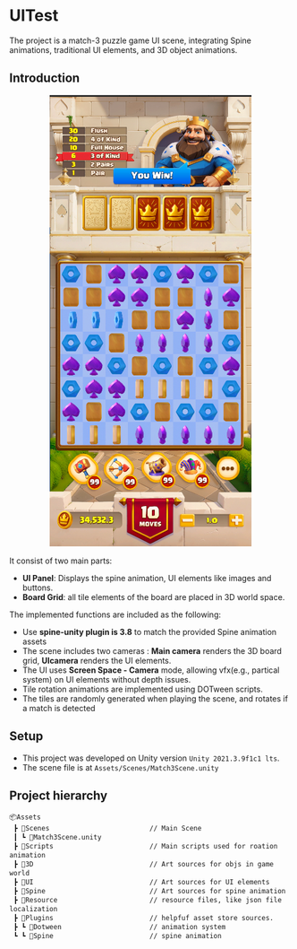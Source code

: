 # UITest
The project is a match-3 puzzle game UI scene, integrating Spine animations, traditional UI elements, and 3D object animations. 

## Introduction
<p align="center">
    <img src="pics/flow.png" height="805" width="361">
</p>

It consist of two main parts:

* **UI Panel**: Displays the spine animation, UI elements like images and buttons.
* **Board Grid**: all tile elements of the board are placed in 3D world space.

The implemented functions are included as the following:
* Use **spine-unity plugin is 3.8** to match the provided Spine animation assets
* The scene includes two cameras :  **Main camera** renders the 3D board grid,  **UIcamera** renders the  UI elements.
* The UI uses **Screen Space - Camera** mode, allowing vfx(e.g., partical system) on UI elements without depth issues.
* Tile rotation animations are implemented using DOTween scripts.
* The tiles are randomly generated when playing the scene, and rotates if a match is detected 


## Setup
* This project was developed on Unity version `Unity 2021.3.9f1c1 lts`.
* The scene file is at `Assets/Scenes/Match3Scene.unity`

## Project hierarchy
```commandline
📦Assets
 ┣ 📂Scenes                         // Main Scene
 ┃ ┗ 📜Match3Scene.unity                   
 ┣ 📂Scripts                        // Main scripts used for roation animation
 ┣ 📂3D                             // Art sources for objs in game world
 ┣ 📂UI                             // Art sources for UI elements
 ┣ 📂Spine                          // Art sources for spine animation
 ┣ 📂Resource                       // resource files, like json file localization
 ┣ 📂Plugins                        // helpfuf asset store sources.
 ┣ ┗ 📂Dotween                      // animation system
 ┗ ┗ 📂Spine                        // spine animation
 ```


